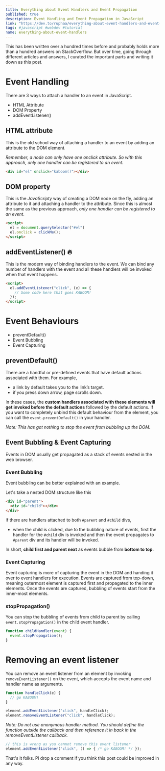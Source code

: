 ```yaml
---
title: Everything about Event Handlers and Event Propagation
published: true
description: Event Handling and Event Propagation in JavaScript
link: "https://dev.to/ruphaa/everything-about-event-handlers-and-event-propagation-47a8"
tags: #javascript #webdev #tutorial
name: everything-about-event-handlers
---
```


This has been written over a hundred times before and probably holds more than a hundred answers on StackOverflow. But over time, going through different articles and answers, I curated the important parts and writing it down as this post.

# Event Handling

There are 3 ways to attach a handler to an event in JavaScript.

- HTML Attribute
- DOM Property
- addEventListener()

## HTML attribute

This is the old school way of attaching a handler to an event by adding an attribute to the DOM element.

_Remember, a node can only have one onclick attribute. So with this approach, only one handler can be registered to an event._

```html
<div id="el" onclick="kaboom()"></div>
```

## DOM property

This is the _JavaScripty_ way of creating a DOM node on the fly, adding an attribute to it and attaching a handler to the attribute. Since this is almost the same as the previous approach, _only one handler can be registered to an event_.

```html
<script>
  el = document.querySelector("#el")
  el.onclick = clickMe();
</script>
```
## addEventListener() 🔥

This is the modern way of binding handlers to the event. We can bind any number of handlers with the event and all these handlers will be invoked when that event happens.

```html
<script>
  el.addEventListener("click", (e) => {
	// Some code here that goes KABOOM!
  });
</script>
```


# Event Behaviours
- preventDefault()
- Event Bubbling
- Event Capturing

## preventDefault()

There are a handful or pre-defined events that have default actions associated with them. For example,

- a link by default takes you to the link’s target.
- if you press down arrow, page scrolls down.

In these cases, the **custom handlers associated with these elements will get invoked before the default actions** followed by the default actions. If you want to completely unbind this default behaviour from the element, you can call the `event.preventDefault()` in your handler.

_Note: This has got nothing to stop the event from bubbling up the DOM._


## Event Bubbling & Event Capturing

Events in DOM usually get propagated as a stack of events nested in the web browser.

### Event Bubbling

Event bubbling can be better explained with an example.

Let's take a nested DOM structure like this

```html
<div id="parent">
  <div id="child"></div>
</div>
```

If there are handlers attached to both `#parent` and `#child` divs,

- when the child is clicked, due to the bubbling nature of events, first the handler for the `#child` div is invoked and then the event propagates to `#parent` div and its handler will be invoked.

In short, **child first and parent next** as events bubble from **bottom to top**.

### Event Capturing

Event capturing is more of capturing the event in the DOM and handing it over to event handlers for execution. Events are captured from top-down, meaning outermost element is captured first and propagated to the inner elements. Once the events are captured, bubbling of events start from the inner-most elements.


### stopPropagation()  

You can stop the bubbling of events from child to parent by calling `event.stopPropagation()` in the child event handler.

```js
function childHandler(event) {
  event.stopPropagation();
}
```
   	 
# Removing an event listener

You can remove an event listener from an element by invoking `removeEventListener()` on the event, which accepts the event name and handler name as arguments.

```js
function handleClick(e) {
  // go KABOOM!
}

element.addEventListener("click", handleClick);
element.removeEventListener("click", handleClick);

```
_Note: Do not use anonymous handler method. You should define the function outside the callback and then reference it in back in the removeEventListener callback._

```js
// this is wrong as you cannot remove this event listener
element.addEventListener("click", () => { /* go KABOOM! */ });
```

That's it folks. Pl drop a comment if you think this post could be improved in any way.


